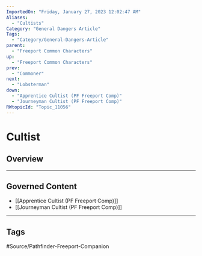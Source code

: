 ```yaml
---
ImportedOn: "Friday, January 27, 2023 12:02:47 AM"
Aliases:
  - "Cultists"
Category: "General Dangers Article"
Tags:
  - "Category/General-Dangers-Article"
parent:
  - "Freeport Common Characters"
up:
  - "Freeport Common Characters"
prev:
  - "Commoner"
next:
  - "Lobsterman"
down:
  - "Apprentice Cultist (PF Freeport Comp)"
  - "Journeyman Cultist (PF Freeport Comp)"
RWtopicId: "Topic_11056"
---
```

# Cultist
## Overview
---
## Governed Content
- [[Apprentice Cultist (PF Freeport Comp)]]
- [[Journeyman Cultist (PF Freeport Comp)]]


---
## Tags
#Source/Pathfinder-Freeport-Companion

